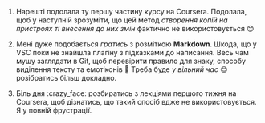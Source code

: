1. Нарешті подолала ту першу частину курсу на Coursera.
Подолала, щоб у наступній зрозуміти, що цей метод *створення копій на пристроях ті внесення до них змін* фактично не використовується :blush:

2. Мені дуже подобається *гратись* з розміткою **Markdown**. Шкода, що у VSC поки не знайшла плагіну з підказками до написання. Весь чам мушу заглядати в Git, щоб перевірити правило для знаку, способу виділення тексту та емотіконів :tada: Треба буде *у вільний час* :blush: розібратись більш докладно.

3. Біль дня :crazy_face: розбиратись з лекціями першого тижня на Coursera, щоб дізнатись, що такий спосіб вдже не використовується. Я у повній фрустрації.